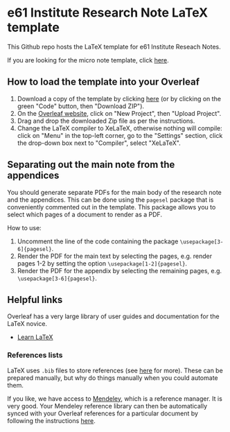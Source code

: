 # e61 Institute Research Note LaTeX template

This Github repo hosts the LaTeX template for e61 Institute Reseach Notes.

If you are looking for the micro note template, click [here](https://github.com/e61-Institute/micronote-template).

## How to load the template into your Overleaf

1. Download a copy of the template by clicking [here](https://github.com/e61-Institute/portrait-research-note-template/zipball/master) (or by clicking on the green "Code" button, then "Download ZIP").
2. On the [Overleaf website](https://www.overleaf.com/project), click on "New Project", then "Upload Project".
3. Drag and drop the downloaded Zip file as per the instructions.
4. Change the LaTeX compiler to XeLaTeX, otherwise nothing will compile: click on "Menu" in the top-left corner, go to the "Settings" section, click the drop-down box next to "Compiler", select "XeLaTeX".

## Separating out the main note from the appendices

You should generate separate PDFs for the main body of the research note and the appendices. This can be done using the `pagesel` package that is conveniently commented out in the template. This package allows you to select which pages of a document to render as a PDF.

How to use:

1. Uncomment the line of the code containing the package `\usepackage[3-6]{pagesel}`.
2. Render the PDF for the main text by selecting the pages, e.g. render pages 1-2 by setting the option `\usepackage[1-2]{pagesel}`.
3. Render the PDF for the appendix by selecting the remaining pages, e.g. `\usepackage[3-6]{pagesel}`.

## Helpful links

Overleaf has a very large library of user guides and documentation for the LaTeX novice. 

* [Learn LaTeX](https://www.overleaf.com/learn)

### References lists

LaTeX uses `.bib` files to store references (see [here](https://www.overleaf.com/learn/how-to/Using_bibliographies_on_Overleaf) for more). These can be prepared manually, but why do things manually when you could automate them. 

If you like, we have access to [Mendeley](https://www.mendeley.com/reference-manager/library/all-references/), which is a reference manager. It is very good. Your Mendeley reference library can then be automatically synced with your Overleaf references for a particular document by following the instructions [here](https://www.overleaf.com/learn/how-to/How_to_link_your_Overleaf_account_to_Mendeley_and_Zotero).
